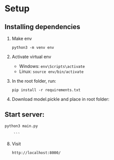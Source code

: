 # Setup
## Installing dependencies
1. Make env

	```python3 -m venv env```

4. Activate virtual env
    - Windows: 
	```env\Scripts\activate```
    - Linux:
    ```source env/bin/activate```

6. In the root folder, run:

    ```pip install -r requirements.txt```

7. Download model.pickle and place in root folder:

## Start server:

```python3 main.py```

        ```
8. Visit 

    ```http://localhost:8000/```
